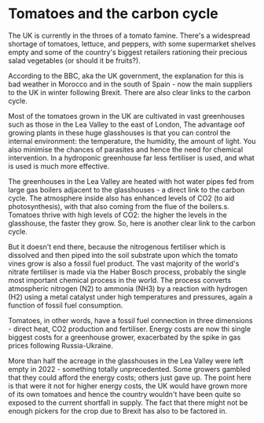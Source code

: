 # Tomatoes and the carbon cycle

The UK is currently in the throes of a tomato famine. There's a widespread shortage of tomatoes, lettuce, and peppers, with some supermarket shelves empty and some of the country's biggest retailers rationing their precious salad vegetables (or should it be fruits?).

According to the BBC, aka the UK government, the explanation for this is bad weather in Morocco and in the south of Spain - now the main suppliers to the UK in winter following Brexit. There are also clear links to the carbon cycle.

Most of the tomatoes grown in the UK are cultivated in vast greenhouses such as those in the Lea Valley to the east of London, The advantage oof growing plants in these huge glasshouses is that you can control the internal environment: the temperature, the humidity, the amount of light. You also minimise the chances of parasites and hence the need for chemical intervention. In a hydroponic greenhouse far less fertiliser is used, and what is used is much more effective.

The greenhouses in the Lea Valley are heated with hot water pipes fed from large gas boilers adjacent to the glasshouses - a direct link to the carbon cycle. The atmosphere inside also has enhanced levels of CO2 (to aid photosynthesis), with that also coming from the flue of the boilers.s. Tomatoes thrive with high levels of CO2: the higher the levels in the glasshouse, the faster they grow. So, here is another clear link to the carbon cycle.

But it doesn't end there, because the nitrogenous fertiliser which is dissolved and then piped into the soil substrate upon which the tomato vines grow is also a fossil fuel product. The vast majority of the world's nitrate fertiliser is made via the Haber Bosch process, probably the single most important chemical process in the world. The process converts atmospheric nitrogen (N2) to ammonia (NH3) by a reaction with hydrogen (H2) using a metal catalyst under high temperatures and pressures, again a function of fossil fuel consumption.

Tomatoes, in other words, have a fossil fuel connection in three dimensions - direct heat, CO2 production and fertiliser. Energy costs are now thi single biggest costs for a greenhouse grower, exacerbated by the spike in gas prices following Russia-Ukraine.

More than half the acreage in the glasshouses in the Lea Valley were left empty in 2022 - something totally unprecedented. Some growers gambled that they could afford the energy costs; others just gave up. The point here is that were it not for higher energy costs, the UK would have grown more of its own tomatoes and hence the country wouldn't have been quite so exposed to the current shortfall in supply. The fact that there might not be enough pickers for the crop due to Brexit has also to be factored in.
